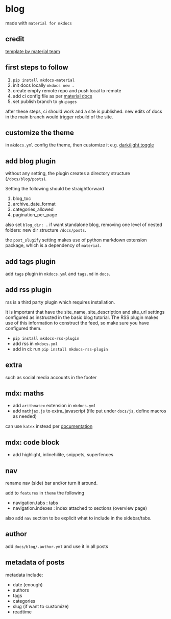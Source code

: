 # blog

made with `material for mkdocs`

## credit

[template by material team](https://github.com/mkdocs-material/create-blog/blob/main/mkdocs.yml)

## first steps to follow

1. `pip install mkdocs-material`
1. init docs locally `mkdocs new .` 
1. create empty remote repo and push local to remote 
1. add ci config file as per [material docs](https://squidfunk.github.io/mkdocs-material/publishing-your-site/)
1. set publish branch to `gh-pages`

after these steps, ci should work and a site is published. new edits of docs in the main branch would trigger rebuild of the site. 

## customize the theme

in `mkdocs.yml` config the theme, then customize it e.g. [dark/light toggle](https://squidfunk.github.io/mkdocs-material/setup/changing-the-colors/)

## add blog plugin

without any setting, the plugin creates a directory structure (`/docs/blog/posts`). 

Setting the following should be straightforward

1. blog_toc
1. archive_date_format
1. categories_allowed
1. pagination_per_page

also set `blog_dir: .` if want standalone blog, removing one level of nested folders: new dir structure `/docs/posts`.

the `post_slugify` setting makes use of python markdown extension package, which is a dependency of `material`.  

## add tags plugin

add `tags` plugin in `mkdocs.yml` and `tags.md` in `docs`.

## add rss plugin

rss is a third party plugin which requires installation. 

It is important that have the site_name, site_description and site_url settings configured as instructed in the basic blog tutorial. The RSS plugin makes use of this information to construct the feed, so make sure you have configured them.

- `pip install mkdocs-rss-plugin`
- add rss in  `mkdocs.yml`
- add in ci: run `pip install mkdocs-rss-plugin`

## extra 

such as social media accounts in the footer

## mdx: maths

- add `arithmatex` extension in `mkdocs.yml`
- add `mathjax.js` to  extra_javascript (file put under `docs/js`, define macros as needed)   

can use `katex` instead per [documentation](https://squidfunk.github.io/mkdocs-material/reference/math/?h=math)

## mdx: code block

- add highlight, inlinehilite, snippets, superfences

## nav

rename nav (side) bar and/or turn it around. 

add to `features` in `theme` the following   
- navigation.tabs : tabs
- navigation.indexes : index attached to sections (overview page)

also add `nav` section to be explicit what to include in the sidebar/tabs. 

## author

add `docs/blog/.author.yml` and use it in all posts


## metadata of posts

metadata include: 

- date (enough)
- authors
- tags
- categories
- slug (if want to customize)
- readtime
